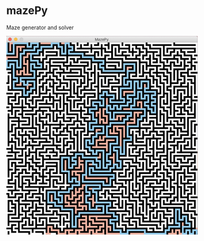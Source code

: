 # mazePy
Maze generator and solver

![maze example](https://github.com/Arturoo0/mazePy/blob/master/img.png?raw=true)
